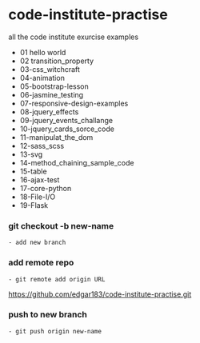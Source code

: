 # code-institute-practise
all the code institute exurcise examples
- 01 hello world
- 02 transition_property
- 03-css_witchcraft
- 04-animation
- 05-bootstrap-lesson 
- 06-jasmine_testing 
- 07-responsive-design-examples 
- 08-jquery_effects 
- 09-jquery_events_challange
- 10-jquery_cards_sorce_code 
- 11-manipulat_the_dom 
- 12-sass_scss 
- 13-svg 
- 14-method_chaining_sample_code
- 15-table 
- 16-ajax-test
- 17-core-python
- 18-File-I/O
- 19-Flask
### git checkout -b new-name
    - add new branch
### add remote repo 
    - git remote add origin URL
https://github.com/edgar183/code-institute-practise.git

### push to new branch 
    - git push origin new-name
